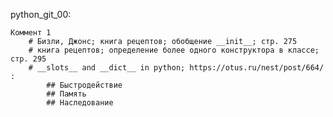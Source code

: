 
python_git_00:
	
	Коммент 1
		# Бизли, Джонс; книга рецептов; обобщение __init__; стр. 275
		# книга рецептов; определение более одного конструктора в классе; стр. 295
		# __slots__ and __dict__ in python; https://otus.ru/nest/post/664/ :
			## Быстродействие
			## Память
			## Наследование
